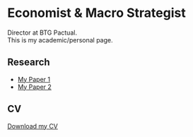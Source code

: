 # Economist & Macro Strategist

Director at BTG Pactual.  
This is my academic/personal page.

## Research  
- [My Paper 1](#)
- [My Paper 2](#)

## CV  
[Download my CV](cv.pdf)
